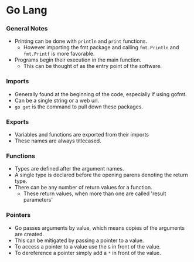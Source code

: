 # Go Lang

### General Notes

* Printing can be done with `println` and `print` functions.
  * However importing the fmt package and calling `fmt.Println` and `fmt.Printf` is more favorable.
* Programs begin their execution in the main function.
  * This can be thought of as the entry point of the software.

### Imports

* Generally found at the beginning of the code, especially if using gofmt.
* Can be a single string or a web url.
* `go get` is the command to pull down these packages.

### Exports

* Variables and functions are exported from their imports
* These names are always titlecased.

### Functions

* Types are defined after the argument names.
* A single type is declared before the opening parens denoting the return type.
* There can be any number of return values for a function.
  * These return values, when more than one are called 'result parameters'

### Pointers

* Go passes arguments by value, which means copies of the arguments are created.
* This can be mitigated by passing a pointer to a value.
* To access a pointer to a value use the `&` in front of the value.
* To dereference a pointer simply add a `*` in front of the value.
